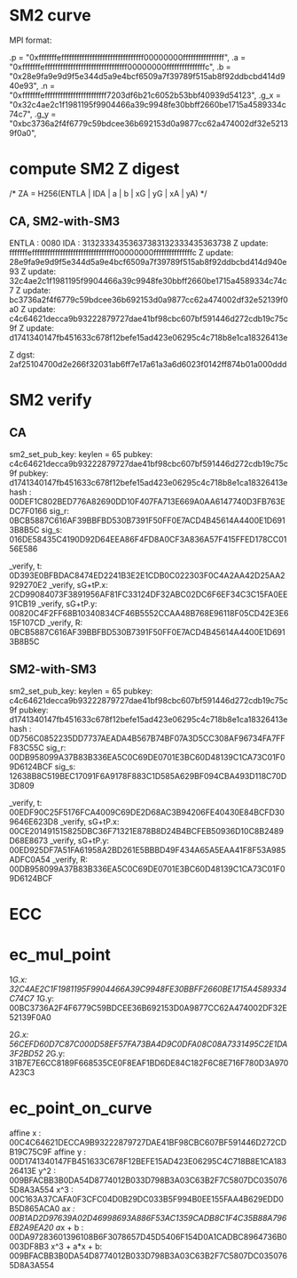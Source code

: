 # SM2 curve

MPI format:

.p   = "0xfffffffeffffffffffffffffffffffffffffffff00000000ffffffffffffffff",
.a   = "0xfffffffeffffffffffffffffffffffffffffffff00000000fffffffffffffffc",
.b   = "0x28e9fa9e9d9f5e344d5a9e4bcf6509a7f39789f515ab8f92ddbcbd414d940e93",
.n   = "0xfffffffeffffffffffffffffffffffff7203df6b21c6052b53bbf40939d54123",
.g_x = "0x32c4ae2c1f1981195f9904466a39c9948fe30bbff2660be1715a4589334c74c7",
.g_y = "0xbc3736a2f4f6779c59bdcee36b692153d0a9877cc62a474002df32e52139f0a0",

# compute SM2 Z digest

/* ZA = H256(ENTLA | IDA | a | b | xG | yG | xA | yA) */

## CA, SM2-with-SM3

ENTLA   : 0080
IDA     : 31323334353637383132333435363738
Z update: fffffffeffffffffffffffffffffffffffffffff00000000fffffffffffffffc
Z update: 28e9fa9e9d9f5e344d5a9e4bcf6509a7f39789f515ab8f92ddbcbd414d940e93
Z update: 32c4ae2c1f1981195f9904466a39c9948fe30bbff2660be1715a4589334c74c7
Z update: bc3736a2f4f6779c59bdcee36b692153d0a9877cc62a474002df32e52139f0a0
Z update: c4c64621decca9b93222879727dae41bf98cbc607bf591446d272cdb19c75c9f
Z update: d1741340147fb451633c678f12befe15ad423e06295c4c718b8e1ca18326413e

Z dgst: 2af25104700d2e266f32031ab6ff7e17a61a3a6d6023f0142ff874b01a000ddd

# SM2 verify

## CA

sm2_set_pub_key: keylen = 65
pubkey: c4c64621decca9b93222879727dae41bf98cbc607bf591446d272cdb19c75c9f
pubkey: d1741340147fb451633c678f12befe15ad423e06295c4c718b8e1ca18326413e
hash : 00DEF1C802BED776A82690DD10F407FA713E669A0AA6147740D3FB763EDC7F0166
sig_r: 0BCB5887C616AF39BBFBD530B7391F50FF0E7ACD4B45614A4400E1D6913B8B5C
sig_s: 016DE58435C4190D92D64EEA86F4FD8A0CF3A836A57F415FFED178CC0156E586

_verify,       t: 0D393E0BFBDAC8474ED2241B3E2E1CDB0C022303F0C4A2AA42D25AA2929270E2
_verify, sG+tP.x: 2CD99084073F3891956AF81FC33124DF32ABC02DC6F6EF34C3C15FA0EE91CB19
_verify, sG+tP.y: 00820C4F2FF68B10340834CF46B5552CCAA48B768E96118F05CD42E3E615F107CD
_verify,       R: 0BCB5887C616AF39BBFBD530B7391F50FF0E7ACD4B45614A4400E1D6913B8B5C

## SM2-with-SM3

sm2_set_pub_key: keylen = 65
pubkey: c4c64621decca9b93222879727dae41bf98cbc607bf591446d272cdb19c75c9f
pubkey: d1741340147fb451633c678f12befe15ad423e06295c4c718b8e1ca18326413e
hash : 0D756C0852235DD7737AEADA4B567B74BF07A3D5CC308AF96734FA7FFF83C55C
sig_r: 00DB958099A37B83B336EA5C0C69DE0701E3BC60D48139C1CA73C01F09D6124BCF
sig_s: 12638B8C519BEC17091F6A9178F883C1D585A629BF094CBA493D118C70D3D809

_verify,       t: 00EDF90C25F5176FCA4009C69DE2D68AC3B94206FE40430E84BCFD309646E623D8
_verify, sG+tP.x: 00CE201491515825DBC36F71321E878B8D24B4BCFEB50936D10C8B2489D68E8673
_verify, sG+tP.y: 00ED925DF7A51FA61958A2BD261E5BBBD49F434A65A5EAA41F8F53A985ADFC0A54
_verify,       R: 00DB958099A37B83B336EA5C0C69DE0701E3BC60D48139C1CA73C01F09D6124BCF

# ECC

# ec_mul_point

1*G.x: 32C4AE2C1F1981195F9904466A39C9948FE30BBFF2660BE1715A4589334C74C7
1*G.y: 00BC3736A2F4F6779C59BDCEE36B692153D0A9877CC62A474002DF32E52139F0A0

2*G.x: 56CEFD60D7C87C000D58EF57FA73BA4D9C0DFA08C08A7331495C2E1DA3F2BD52
2*G.y: 31B7E7E6CC8189F668535CE0F8EAF1BD6DE84C182F6C8E716F780D3A970A23C3

# ec_point_on_curve

affine x     : 00C4C64621DECCA9B93222879727DAE41BF98CBC607BF591446D272CDB19C75C9F
affine y     : 00D1741340147FB451633C678F12BEFE15AD423E06295C4C718B8E1CA18326413E
y^2          : 009BFACBB3B0DA54D8774012B033D798B3A03C63B2F7C5807DC0350765D8A3A554
x^3          : 00C163A37CAFA0F3CFC04D0B29DC033B5F994B0EE155FAA4B629EDD0B5D865ACA0
a*x          : 00B1AD2D97639A02D46998693A886F53AC1359CADB8C1F4C35B88A796EB2A9EA20
a*x + b      : 00DA97283601396108B6F3078657D45D5406F154D0A1CADBC8964736B0003DF8B3
x^3 + a*x + b: 009BFACBB3B0DA54D8774012B033D798B3A03C63B2F7C5807DC0350765D8A3A554
